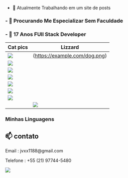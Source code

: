 - 🔭 Atualmente Trabalhando em um site de posts

<h3>- 🤔 Procurando Me Especializar Sem Faculdade</h3>
<h3>- 💬 17 Anos FUll Stack Developer</h3>

| Cat pics      | Lizzard                                     |
| ----------------------------------- | ------------------------------------------- |
| ![](https://img.shields.io/badge/HTML5-E34F26?style=for-the-badge&logo=html5&logoColor=white) | (https://example.com/dog.png) | ![lizzard](https://example.com/lizzard.png) |
|![](https://img.shields.io/badge/CSS3-1572B6?style=for-the-badge&logo=css3&logoColor=white)
|![](https://img.shields.io/badge/TypeScript-007ACC?style=for-the-badge&logo=typescript&logoColor=white)
|![](https://img.shields.io/badge/React-20232A?style=for-the-badge&logo=react&logoColor=61DAFB)
|![](https://img.shields.io/badge/Tailwind_CSS-38B2AC?style=for-the-badge&logo=tailwind-css&logoColor=white==)
|![](https://img.shields.io/badge/Prisma-3982CE?style=for-the-badge&logo=Prisma&logoColor=white)
|![](https://img.shields.io/badge/Node.js-43853D?style=for-the-badge&logo=node.js&logoColor=white)
| |![](https://github-readme-stats.vercel.app/api/top-langs/?username=jvxx1188&theme=blue-green)

### Minhas Linguagens


<h2 >📫 contato</h2> 
<p>Email : jvxx1188@gmail.com</p>
<p>Telefone : +55 (21) 97744-5480</p>
<a target="_blank" href="https://www.linkedin.com/in/jos%C3%A9-dami%C3%A3o-b8b3b5258/"> <img src="https://img.shields.io/badge/LinkedIn-0077B5?style=for-the-badge&logo=linkedin&logoColor=white"></img></a>
